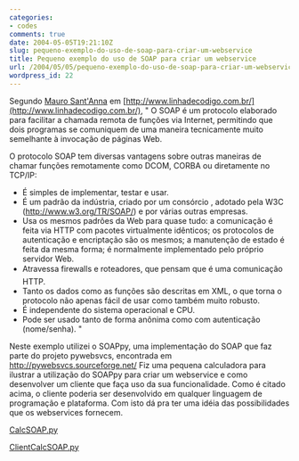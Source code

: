 ```yaml
---
categories:
- codes
comments: true
date: 2004-05-05T19:21:10Z
slug: pequeno-exemplo-do-uso-de-soap-para-criar-um-webservice
title: Pequeno exemplo do uso de SOAP para criar um webservice
url: /2004/05/05/pequeno-exemplo-do-uso-de-soap-para-criar-um-webservice/
wordpress_id: 22
---
```


Segundo [Mauro Sant'Anna](mailto:mas_mauro@hotmail.com) em [http://www.linhadecodigo.com.br/](http://www.linhadecodigo.com.br/),
"
O SOAP é um protocolo elaborado para facilitar a chamada remota de funções via Internet, permitindo que dois programas se comuniquem de uma maneira tecnicamente muito semelhante à invocação de páginas Web.

O protocolo SOAP tem diversas vantagens sobre outras maneiras de chamar funções remotamente como DCOM, CORBA ou diretamente no TCP/IP:
* É simples de implementar, testar e usar.
* É um padrão da indústria, criado por um consórcio , adotado pela W3C (http://www.w3.org/TR/SOAP/) e por várias outras empresas.
* Usa os mesmos padrões da Web para quase tudo: a comunicação é feita via HTTP com pacotes virtualmente idênticos; os protocolos de autenticação e encriptação são os mesmos; a manutenção de estado é feita da mesma forma; é normalmente implementado pelo próprio servidor Web.
* Atravessa firewalls e roteadores, que pensam que é uma comunicação HTTP.
* Tanto os dados como as funções são descritas em XML, o que torna o protocolo não apenas fácil de usar como também muito robusto.
* É independente do sistema operacional e CPU.
* Pode ser usado tanto de forma anônima como com autenticação (nome/senha).
"

Neste exemplo utilizei o SOAPpy, uma implementação do SOAP que faz parte do projeto pywebsvcs, encontrada em http://pywebsvcs.sourceforge.net/ Fiz uma pequena calculadora para ilustrar a utilização do SOAPpy para criar um webservice e como desenvolver um cliente que faça uso da sua funcionalidade. Como é citado acima, o cliente poderia ser desenvolvido em qualquer linguagem de programação e plataforma.
Com isto dá pra ter uma idéia das possibilidades que os webservices fornecem.

[CalcSOAP.py](/codes/CalcSOAP.py)

[ClientCalcSOAP.py](/codes/ClientCalcSOAP.py)
